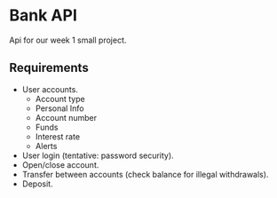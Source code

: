 # Bank API

Api for our week 1 small project.

## Requirements
* User accounts.
	- Account type
	- Personal Info
	- Account number
	- Funds
	- Interest rate
	- Alerts
* User login (tentative: password security).
* Open/close account.
* Transfer between accounts (check balance for illegal withdrawals).
* Deposit.
